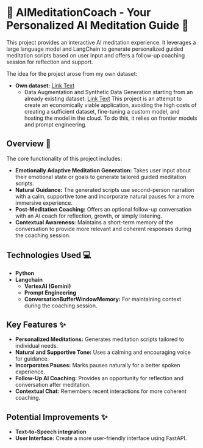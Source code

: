 # 🧘 AIMeditationCoach - Your Personalized AI Meditation Guide 🧠

This project provides an interactive AI meditation experience. It leverages a large language model and LangChain to generate personalized guided meditation scripts based on user input and offers a follow-up coaching session for reflection and support.

The idea for the project arose from my own dataset:
* **Own dataset:** [Link Text](https://huggingface.co/datasets/AlbertoB12/GuidedMeditations1)
  * Data Augmentation and Synthetic Data Generation starting from an already existing dataset: [Link Text](https://huggingface.co/datasets/BuildaByte/Meditation-miniset-v0.1)
This project is an attempt to create an economically viable application, avoiding the high costs of creating a sufficient dataset, fine-tuning a custom model, and hosting the model in the cloud. To do this, it relies on frontier models and prompt engineering.

## Overview 🧐

The core functionality of this project includes:

* **Emotionally Adaptive Meditation Generation:** Takes user input about their emotional state or goals to generate tailored guided meditation scripts.
* **Natural Guidance:** The generated scripts use second-person narration with a calm, supportive tone and incorporate natural pauses for a more immersive experience.
* **Post-Meditation Coaching:** Offers an optional follow-up conversation with an AI coach for reflection, growth, or simply listening.
* **Contextual Awareness:** Maintains a short-term memory of the conversation to provide more relevant and coherent responses during the coaching session.

## Technologies Used 💻

* **Python**
* **Langchain**
    * **VertexAI (Gemini)**
    * **Prompt Engineering**
    * **ConversationBufferWindowMemory:** For maintaining context during the coaching session.

## Key Features ✨

* **Personalized Meditations:** Generates meditation scripts tailored to individual needs.
* **Natural and Supportive Tone:** Uses a calming and encouraging voice for guidance.
* **Incorporates Pauses:** Marks pauses naturally for a better spoken experience.
* **Follow-Up AI Coaching:** Provides an opportunity for reflection and conversation after meditation.
* **Contextual Chat:** Remembers recent interactions for more coherent coaching.

## Potential Improvements ✨

* **Text-to-Speech integration**
* **User Interface:** Create a more user-friendly interface using FastAPI.
